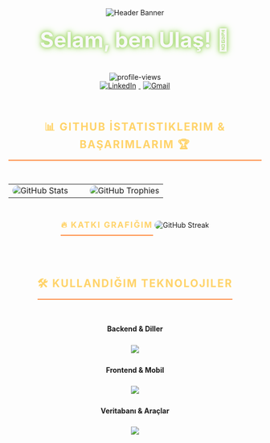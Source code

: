 <div align="center">
  <img src="https://capsule-render.vercel.app/api?type=rect&color=auto&height=300&section=header&text=.NET%20Developer&fontSize=90&fontColor=ffffff&animation=typing" alt="Header Banner"/>
  
  <br/>
  
  <h1 align="center" class="header-title">Selam, ben Ulaş! 👋</h1>
  <h3 align="center" class="header-subtitle">Full-Stack & Mobile Enthusiast</h3>
  
  <img src="https://komarev.com/ghpvc/?username=ulasislak&label=Profil+Ziyaretçisi&color=blueviolet&style=flat-square" alt="profile-views"/>
  
  <div align="center" class="social-links">
    <a href="https://www.linkedin.com/in/ulasislak/" target="_blank">
      <img src="https://img.shields.io/badge/LinkedIn-0077B5?style=for-the-badge&logo=linkedin&logoColor=white" alt="LinkedIn"/>
    </a>
    <a href="mailto:ulasislak06@gmail.com">
      <img src="https://img.shields.io/badge/Gmail-D14836?style=for-the-badge&logo=gmail&logoColor=white" alt="Gmail"/>
    </a>
  </div>
</div>

<div align="center" style="margin-top: 30px;">
  <h2 class="section-title">📊 GitHub İstatistiklerim & Başarımlarım 🏆</h2>
</div>
<table align="center" style="width:100%; border:none;">
  <tr>
    <td width="50%" valign="top">
      <img class="stats-card" align="center" src="https://github-readme-stats.vercel.app/api?username=ulasislak&show_icons=true&theme=gruvbox&include_all_commits=true&count_private=true" alt="GitHub Stats"/>
    </td>
    <td width="50%" valign="top">
      <img class="stats-card" align="center" src="https://github-profile-trophy.vercel.app/?username=ulasislak&theme=gruvbox&column=7&row=1&margin-w=15&margin-h=15" alt="GitHub Trophies"/>
    </td>
  </tr>
</table>

<div align="center" style="margin-top:20px;">
  <h3 class="section-title">🔥 Katkı Grafiğim</h3>
  <img class="stats-card" src="https://github-readme-streak-stats.herokuapp.com/?user=ulasislak&theme=gruvbox&hide_border=true" alt="GitHub Streak"/>
</div>

<div align="center" style="margin-top:20px;">
  <h2 class="section-title">🛠️ Kullandığım Teknolojiler</h2>
  
  <h4>Backend & Diller</h4>
  <p class="tech-icons">
    <img src="https://skillicons.dev/icons?i=cs,dotnet" />
  </p>
  
  <h4>Frontend & Mobil</h4>
  <p class="tech-icons">
    <img src="https://skillicons.dev/icons?i=html,css,react,expo" />
  </p>
  
  <h4>Veritabanı & Araçlar</h4>
  <p class="tech-icons">
    <img src="https://skillicons.dev/icons?i=mssql,postgresql,docker,visualstudio,git" />
  </p>
</div>

<style>
  /* Genel Animasyonlar */
  @keyframes fadeIn {
    from { opacity: 0; transform: translateY(20px); }
    to { opacity: 1; transform: translateY(0); }
  }
  @keyframes glow {
    0%, 100% { text-shadow: 0 0 5px #a9dc76, 0 0 10px #a9dc76, 0 0 15px #a9dc76; }
    50% { text-shadow: 0 0 10px #a9dc76, 0 0 20px #a9dc76, 0 0 30px #a9dc76; }
  }

  /* Başlık Stilleri */
  .header-title {
    font-size: 3em;
    color: #f9f9f9;
    animation: glow 3s infinite alternate;
    margin-top: 20px;
    margin-bottom: 0px;
  }
  .header-subtitle {
    color: #c5c5c5;
    font-weight: 300;
    animation: fadeIn 1.5s ease-in-out;
    margin-top: 5px;
    margin-bottom: 15px;
  }

  /* Bölüm Başlıkları */
  .section-title {
    color: #ffd369;
    text-transform: uppercase;
    letter-spacing: 2px;
    border-bottom: 2px solid #ff8c42;
    padding-bottom: 10px;
    margin-bottom: 30px;
    display: inline-block;
  }
  
  /* Sosyal Medya İkonları */
  .social-links img {
    transition: transform 0.3s ease-in-out, box-shadow 0.3s ease;
    margin: 0 5px;
  }
  .social-links img:hover {
    transform: scale(1.15);
    box-shadow: 0 0 15px rgba(255, 255, 255, 0.6);
  }
  
  /* İstatistik Kartları */
  .stats-card {
    border-radius: 15px;
    transition: transform 0.3s ease-in-out, box-shadow 0.3s ease;
  }
  .stats-card:hover {
    transform: translateY(-10px);
    box-shadow: 0 10px 20px rgba(0, 0, 0, 0.4);
  }

  /* Teknoloji İkonları */
  .tech-icons img {
    transition: transform 0.3s ease;
    margin: 5px;
  }
  .tech-icons img:hover {
    transform: scale(1.2) rotate(5deg);
  }
</style>
